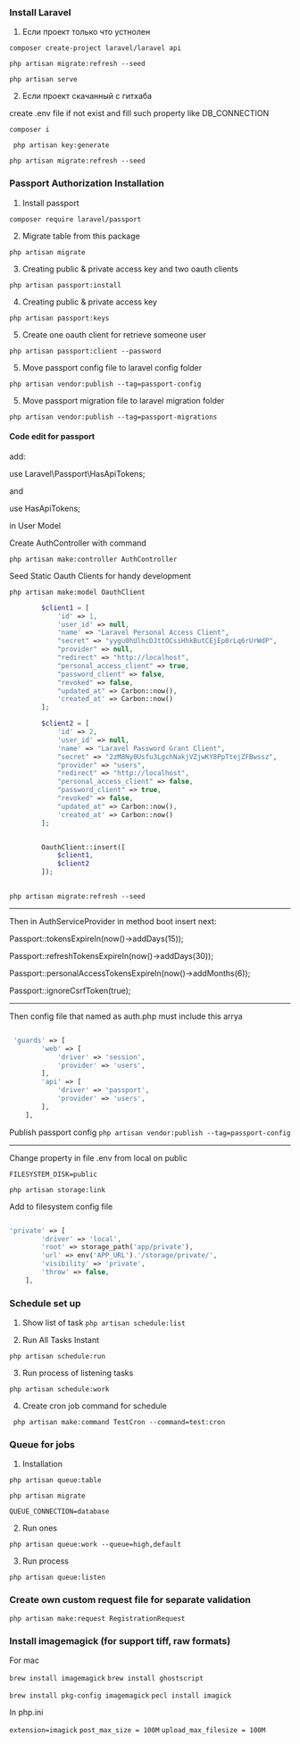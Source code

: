 

### Install Laravel 

1. Если проект только что устнолен 

``` composer create-project laravel/laravel api ```

``` php artisan migrate:refresh --seed ```

``` php artisan serve ```

2. Если проект скачанный с гитхаба

create .env file if not exist and fill such property like DB_CONNECTION

``` composer i ```

``` php artisan key:generate```

``` php artisan migrate:refresh --seed ```



### Passport Authorization Installation 

1. Install passport 

``` composer require laravel/passport ``` 

2. Migrate table from this package  

``` php artisan migrate ```

3. Creating public & private access key and two oauth clients 

``` php artisan passport:install ```

4. Creating public & private access key 

``` php artisan passport:keys ```

5. Create one oauth client for retrieve someone user 

``` php artisan passport:client --password ``` 

5. Move passport config file to laravel config folder 

``` php artisan vendor:publish --tag=passport-config ```

5. Move passport migration file to laravel migration folder

``` php artisan vendor:publish --tag=passport-migrations ```


#### Code edit for passport

add: 

use Laravel\Passport\HasApiTokens; 

and 

use HasApiTokens; 

in User Model 


Create AuthController with command 

``` php artisan make:controller AuthController ```

Seed Static Oauth Clients for handy development 

``` php artisan make:model OauthClient ```

```php 
        $client1 = [
            'id' => 1,
            'user_id' => null,
            'name' => "Laravel Personal Access Client",
            "secret" => "yygu0hUlhcDJttOCsiHhkButCEjEp0rLq6rUrWdP",
            "provider" => null,
            "redirect" => "http://localhost",
            "personal_access_client" => true,
            "password_client" => false,
            "revoked" => false,
            "updated_at" => Carbon::now(),
            'created_at' => Carbon::now()
        ];

        $client2 = [
            'id' => 2,
            'user_id' => null,
            'name' => "Laravel Password Grant Client",
            "secret" => "2zM8Ny0Usfu3LgchNakjVZjwKY8PpTtejZFBwssz",
            "provider" => "users",
            "redirect" => "http://localhost",
            "personal_access_client" => false,
            "password_client" => true,
            "revoked" => false,
            "updated_at" => Carbon::now(),
            'created_at' => Carbon::now()
        ];


        OauthClient::insert([
            $client1,
            $client2
        ]);
        
```

``` php artisan migrate:refresh --seed ```

---

Then in AuthServiceProvider in method boot insert next: 

Passport::tokensExpireIn(now()->addDays(15)); 

Passport::refreshTokensExpireIn(now()->addDays(30));

Passport::personalAccessTokensExpireIn(now()->addMonths(6));

Passport::ignoreCsrfToken(true);

---  

Then config file that named as auth.php must include this arrya 

```php 

 'guards' => [
        'web' => [
            'driver' => 'session', 
            'provider' => 'users',
        ],
        'api' => [
            'driver' => 'passport', 
            'provider' => 'users', 
        ],
    ],

```

Publish passport config
```php artisan vendor:publish --tag=passport-config```

--- 

Change property in file .env from local on public 

``` FILESYSTEM_DISK=public ```

``` php artisan storage:link ```

Add to filesystem config file 

```php 

'private' => [
        'driver' => 'local',
        'root' => storage_path('app/private'),
        'url' => env('APP_URL').'/storage/private/',
        'visibility' => 'private',
        'throw' => false,
    ],

```



### Schedule set up 



1. Show list of task 
```php artisan schedule:list``` 

2. Run All Tasks Instant 

```php artisan schedule:run```

3. Run process of listening tasks 

```php artisan schedule:work```

4. Create cron job command for schedule 

```  php artisan make:command TestCron --command=test:cron ```

### Queue for jobs 

1. Installation 

``` php artisan queue:table ```

``` php artisan migrate ```

`QUEUE_CONNECTION=database `


2. Run ones 

``` php artisan queue:work --queue=high,default ```

3. Run process 

``` php artisan queue:listen ```


### Create own custom request file for separate validation 


``` php artisan make:request RegistrationRequest  ```


### Install imagemagick (for support tiff, raw formats)

For maс 

``` brew install imagemagick ```
``` brew install ghostscript ```

```brew install pkg-config imagemagick```
```pecl install imagick```

In php.ini 

`extension=imagick`
`post_max_size = 100M`
`upload_max_filesize = 100M` 
